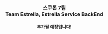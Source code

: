 <div align='center'>

### 스쿠톤 7팀 <br/> Team Estrella, <b>Estrella Service</b> BackEnd

#### 추가될 예정입니다!

</div>
